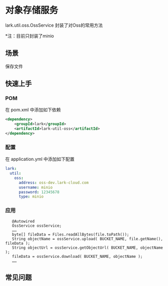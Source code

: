 # 对象存储服务

lark.util.oss.OssService 封装了对Oss的常用方法

*注：目前只封装了minio

## 场景

保存文件

## 快速上手

### POM

在 pom.xml 中添加如下依赖

```xml
<dependency>
    <groupId>lark</groupId>
    <artifactId>lark-util-oss</artifactId>
</dependency>
```

### 配置

在 application.yml 中添加如下配置

```yaml
lark:
  util:
    oss:
      address: oss-dev.lark-cloud.com
      username: minio
      password: 12345678
      type: minio
```

### 应用

 ```
    @Autowired
    OssService ossService;
    ……
    byte[] fileData = Files.readAllBytes(file.toPath());
    String objectName = ossService.upload( BUCKET_NAME, file.getName(), fileData );
    String objectUrl = ossService.getObjectUrl( BUCKET_NAME, objectName );
    fileData = ossService.download( BUCKET_NAME, objectName );
    ……
 ```

## 常见问题



